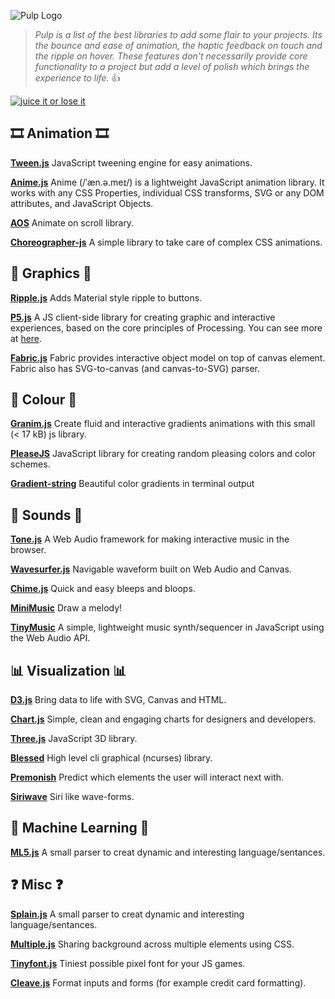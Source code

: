 ![Pulp Logo](./pulp.png)
>_Pulp is a list of the best libraries to add some flair to your projects.
Its the bounce and ease of animation, the haptic feedback on touch and the ripple on hover.
These features don't necessarily provide core functionality to a project 
but add a level of polish which brings the experience to life._
:+1:

[![juice it or lose it](https://img.youtube.com/vi/Fy0aCDmgnxg/0.jpg)](https://www.youtube.com/watch?v=Fy0aCDmgnxg)

## 🎞️ Animation 🎞️

**[Tween.js](https://github.com/tweenjs/tween.js/)**
JavaScript tweening engine for easy animations.

**[Anime.js](https://github.com/juliangarnier/anime)**
Anime (/ˈæn.ə.meɪ/) is a lightweight JavaScript animation library. It 
works with any CSS Properties, individual CSS transforms, SVG or any DOM 
attributes, and JavaScript Objects.

**[AOS](https://github.com/michalsnik/aos)**
Animate on scroll library.

**[Choreographer-js](https://github.com/christinecha/choreographer-js)**
A simple library to take care of complex CSS animations.

## 🎨 Graphics 🎨

**[Ripple.js](https://github.com/jakiestfu/Ripple.js)**
Adds Material style ripple to buttons.

**[P5.js](https://github.com/processing/p5.js)**
A JS client-side library for creating graphic and interactive experiences, based on the core principles of Processing. You can see more at [here](https://p5js.org).

**[Fabric.js](https://github.com/fabricjs/fabric.js)**
Fabric provides interactive object model on top of canvas element.
Fabric also has SVG-to-canvas (and canvas-to-SVG) parser.

## 🌈 Colour 🌈

**[Granim.js](https://github.com/sarcadass/granim.js)**
Create fluid and interactive gradients animations with this small (< 17 
kB) js library. 

**[PleaseJS](https://github.com/Fooidge/PleaseJS)**
JavaScript library for creating random pleasing colors and color schemes.

**[Gradient-string](https://github.com/bokub/gradient-string)**
Beautiful color gradients in terminal output

## 🎵 Sounds 🎵

**[Tone.js](https://github.com/Tonejs/Tone.js)**
A Web Audio framework for making interactive music in the browser.

**[Wavesurfer.js](https://github.com/katspaugh/wavesurfer.js)** Navigable waveform built on Web Audio and Canvas.

**[Chime.js](https://github.com/mog13/chime)** Quick and easy bleeps and bloops.

**[MiniMusic](https://github.com/xem/miniMusic)** Draw a melody!

**[TinyMusic](https://github.com/kevincennis/TinyMusic)** A simple, lightweight music synth/sequencer in JavaScript using the Web Audio API.


## 📊 Visualization 📊

**[D3.js](https://github.com/d3/d3)** Bring data to life with SVG, Canvas and HTML.

**[Chart.js](https://github.com/chartjs)** Simple, clean and engaging charts for designers and developers.

**[Three.js](https://github.com/mrdoob/three.js/)** JavaScript 3D library.

**[Blessed](https://github.com/chjj/blessed)** High level cli graphical (ncurses) library.

**[Premonish](https://mathisonian.github.io/premonish/)** Predict which elements the user will interact next with.

**[Siriwave](http://kopiro.github.io/siriwave/)** Siri like wave-forms.


## 🤖 Machine Learning 🤖

**[ML5.js](https://github.com/ml5js/ml5-library)**
A small parser to creat dynamic and interesting language/sentances.


## ❓ Misc ❓

**[Splain.js](https://github.com/mog13/Splain)**
A small parser to creat dynamic and interesting language/sentances.

**[Multiple.js](https://github.com/NeXTs/Multiple.js)**
Sharing background across multiple elements using CSS.

**[Tinyfont.js](https://github.com/darkwebdev/tinyfont.js)** Tiniest possible pixel font for your JS games.

**[Cleave.js](https://nosir.github.io/cleave.js/)** Format inputs and forms (for example credit card formatting).